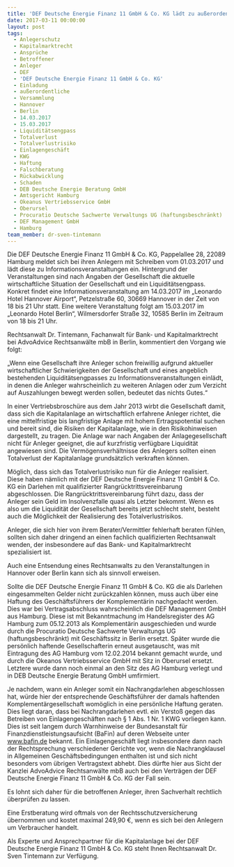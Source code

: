 ```yaml
---
title: 'DEF Deutsche Energie Finanz 11 GmbH & Co. KG lädt zu außerordentlichen Versammlungen in Hannover und Berlin'
date: 2017-03-11 00:00:00
layout: post
tags:
  - Anlegerschutz
  - Kapitalmarktrecht
  - Ansprüche
  - Betroffener
  - Anleger
  - DEF
  - 'DEF Deutsche Energie Finanz 11 GmbH & Co. KG'
  - Einladung
  - außerordentliche
  - Versammlung
  - Hannover
  - Berlin
  - 14.03.2017
  - 15.03.2017
  - Liquiditätsengpass
  - Totalverlust
  - Totalverlustrisiko
  - Einlagengeschäft
  - KWG
  - Haftung
  - Falschberatung
  - Rückabwicklung
  - Schaden
  - DEB Deutsche Energie Beratung GmbH
  - Amtsgericht Hamburg
  - Okeanus Vertriebsservice GmbH
  - Oberursel
  - Procuratio Deutsche Sachwerte Verwaltungs UG (haftungsbeschränkt)
  - DEF Management GmbH
  - Hamburg
team_member: dr-sven-tintemann
---
```



Die DEF Deutsche Energie Finanz 11 GmbH & Co. KG, Pappelallee 28, 22089 Hamburg meldet sich bei ihren Anlegern mit Schreiben vom 01.03.2017 und l&auml;dt diese zu Informationsveranstaltungen ein. Hintergrund der Veranstaltungen sind nach Angaben der Gesellschaft die aktuelle wirtschaftliche Situation der Gesellschaft und ein Liquidit&auml;tsengpass. Konkret findet eine Informationsveranstaltung am 14.03.2017 im „Leonardo Hotel Hannover Airport“, Petzelstra&szlig;e 60, 30669 Hannover in der Zeit von 18 bis 21 Uhr statt. Eine weitere Veranstaltung folgt am 15.03.2017 im „Leonardo Hotel Berlin“, Wilmersdorfer Stra&szlig;e 32, 10585 Berlin im Zeitraum von 18 bis 21 Uhr.

Rechtsanwalt Dr. Tintemann, Fachanwalt f&uuml;r Bank- und Kapitalmarktrecht bei AdvoAdvice Rechtsanw&auml;lte mbB in Berlin, kommentiert den Vorgang wie folgt:

„Wenn eine Gesellschaft ihre Anleger schon freiwillig aufgrund aktueller wirtschaftlicher Schwierigkeiten der Gesellschaft und eines angeblich bestehenden Liquidit&auml;tsengpasses zu Informationsveranstaltungen einl&auml;dt, in denen die Anleger wahrscheinlich zu weiteren Anlagen oder zum Verzicht auf Auszahlungen bewegt werden sollen, bedeutet das nichts Gutes.“

In einer Vertriebsbrosch&uuml;re aus dem Jahr 2013 wirbt die Gesellschaft damit, dass sich die Kapitalanlage an wirtschaftlich erfahrene Anleger richtet, die eine mittelfristige bis langfristige Anlage mit hohem Ertragspotential suchen und bereit sind, die Risiken der Kapitalanlage, wie in den Risikohinweisen dargestellt, zu tragen. Die Anlage war nach Angaben der Anlagegesellschaft nicht f&uuml;r Anleger geeignet, die auf kurzfristig verf&uuml;gbare Liquidit&auml;t angewiesen sind. Die Verm&ouml;gensverh&auml;ltnisse des Anlegers sollten einen Totalverlust der Kapitalanlage grunds&auml;tzlich verkraften k&ouml;nnen.

M&ouml;glich, dass sich das Totalverlustrisiko nun f&uuml;r die Anleger realisiert. Diese haben n&auml;mlich mit der DEF Deutsche Energie Finanz 11 GmbH & Co. KG ein Darlehen mit qualifizierter Rangr&uuml;cktrittsvereinbarung abgeschlossen. Die Rangr&uuml;cktrittsvereinbarung f&uuml;hrt dazu, dass der Anleger sein Geld im Insolvenzfalle quasi als Letzter bekommt. Wenn es also um die Liquidit&auml;t der Gesellschaft bereits jetzt schlecht steht, besteht auch die M&ouml;glichkeit der Realisierung des Totalverlustrisikos.

Anleger, die sich hier von ihrem Berater/Vermittler fehlerhaft beraten f&uuml;hlen, sollten sich daher dringend an einen fachlich qualifizierten Rechtsanwalt wenden, der insbesondere auf das Bank- und Kapitalmarktrecht spezialisiert ist.

Auch eine Entsendung eines Rechtsanwalts zu den Veranstaltungen in Hannover oder Berlin kann sich als sinnvoll erweisen.

Sollte die DEF Deutsche Energie Finanz 11 GmbH & Co. KG die als Darlehen eingesammelten Gelder nicht zur&uuml;ckzahlen k&ouml;nnen, muss auch &uuml;ber eine Haftung des Gesch&auml;ftsf&uuml;hrers der Komplement&auml;rin nachgedacht werden. Dies war bei Vertragsabschluss wahrscheinlich die DEF Management GmbH aus Hamburg. Diese ist mit Bekanntmachung im Handelsregister des AG Hamburg zum 05.12.2013 als Komplement&auml;rin ausgeschieden und wurde durch die Procuratio Deutsche Sachwerte Verwaltungs UG (haftungsbeschr&auml;nkt) mit Gesch&auml;ftssitz in Berlin ersetzt. Sp&auml;ter wurde die pers&ouml;nlich haftende Gesellschafterin erneut ausgetauscht, was mit Eintragung des AG Hamburg vom 12.02.2014 bekannt gemacht wurde, und durch die Okeanos Vertriebsservice GmbH mit Sitz in Oberursel ersetzt. Letztere wurde dann noch einmal an den Sitz des AG Hamburg verlegt und in DEB Deutsche Energie Beratung GmbH umfirmiert.

Je nachdem, wann ein Anleger somit ein Nachrangdarlehen abgeschlossen hat, w&uuml;rde hier der entsprechende Gesch&auml;ftsf&uuml;hrer der damals haftenden Komplement&auml;rgesellschaft wom&ouml;glich in eine pers&ouml;nliche Haftung geraten. Dies liegt daran, dass bei Nachrangdarlehen evtl. ein Versto&szlig; gegen das Betreiben von Einlagengesch&auml;ften nach &sect; 1 Abs. 1 Nr. 1 KWG vorliegen kann. Dies ist seit langem durch Warnhinweise der Bundesanstalt f&uuml;r Finanzdienstleistungsaufsicht (BaFin) auf deren Webseite unter www.bafin.de bekannt. Ein Einlagengesch&auml;ft liegt insbesondere dann nach der Rechtsprechung verschiedener Gerichte vor, wenn die Nachrangklausel in Allgemeinen Gesch&auml;ftsbedingungen enthalten ist und sich nicht besonders vom &uuml;brigen Vertragstext abhebt. Dies d&uuml;rfte hier aus Sicht der Kanzlei AdvoAdvice Rechtsanw&auml;lte mbB auch bei den Vertr&auml;gen der DEF Deutsche Energie Finanz 11 GmbH & Co. KG der Fall sein.

Es lohnt sich daher f&uuml;r die betroffenen Anleger, ihren Sachverhalt rechtlich &uuml;berpr&uuml;fen zu lassen.

Eine Erstberatung wird oftmals von der Rechtsschutzversicherung &uuml;bernommen und kostet maximal 249,90 €, wenn es sich bei den Anlegern um Verbraucher handelt.

Als Experte und Ansprechpartner f&uuml;r die Kapitalanlage bei der DEF Deutsche Energie Finanz 11 GmbH & Co. KG steht Ihnen Rechtsanwalt Dr. Sven Tintemann zur Verf&uuml;gung.